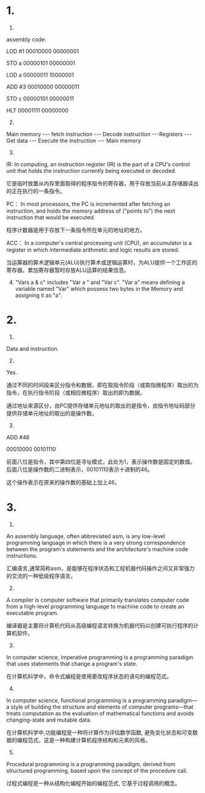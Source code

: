 # 1. 

1) 
assembly code:

LOD #1             00010000 00000001

STO a              00000101 00000001

LOD a              00000011 10000001

ADD #3             00010000 00000011

STO c              00000101 00000011

HLT                00001111 00000000

2)

Main memory --- fetch instruction --- Decode instruction ---Registers --- Get data --- Execute the instruction --- Main memory

3)
IR:
In computing, an instruction register (IR) is the part of a CPU's control unit that holds the instruction currently being executed or decoded.

它是临时放置从内存里面取得的程序指令的寄存器，用于存放当前从主存储器读出的正在执行的一条指令。

PC：
In most processors, the PC is incremented after fetching an instruction, and holds the memory address of ("points to") the next instruction that would be executed.

程序计数器是用于存放下一条指令所在单元的地址的地方。

ACC：
In a computer's central processing unit (CPU), an accumulator is a register in which intermediate arithmetic and logic results are stored. 

当运算器的算术逻辑单元(ALU)执行算术或逻辑运算时，为ALU提供一个工作区的寄存器。累加寄存器暂时存放ALU运算的结果信息。

4) "Vars a & c" includes "Var a " and "Var c". "Var a" means  defining a variable named "Var" which possess two bytes in the Memory and assigning it as "a".


# 2.

1)

Data and instruction.

2)

Yes.

通过不同的时间段来区分指令和数据，即在取指令阶段（或取指微程序）取出的为指令，在执行指令阶段（或相应微程序）取出的即为数据。
 
通过地址来源区分，由PC提供存储单元地址的取出的是指令，由指令地址码部分提供存储单元地址的取出的是操作数。

3)

ADD #46

00010000 00101110

前面八位是指令，其中第四位是寻址模式，此处为1，表示操作数是固定的数值。后面八位是操作数的二进制表示，00101110表示十进制的46。

这个操作表示在原来的操作数的基础上加上46。

# 3.

1)

An assembly language, often abbreviated asm, is any low-level programming language in which there is a very strong correspondence between the program's statements and the architecture's machine code instructions.

‎‎‎汇编语言‎‎,‎‎‎‎通常简称‎‎asm‎‎，是能够在程序状态和工程机器代码操作之间又非常强力的交流的一种低级程序语言‎‎。‎‎ ‎‎

2)

A compiler is computer software that primarily translates computer code from a high-level programming language to machine code to create an executable program.

‎编译器‎‎是‎‎主要将计算机代码从‎‎高级编程语言‎‎转换为‎‎机器代码‎‎以创建‎‎可执行‎‎程序的计算机软件。‎‎ 

3)

In computer science, imperative programming is a programming paradigm that uses statements that change a program's state. 

在计算机科学中，‎‎‎命令式编程‎‎是使用更改程序‎‎状态‎‎的‎‎语句‎‎的‎‎编程范式‎‎。‎

4)

In computer science, functional programming is a programming paradigm—a style of building the structure and elements of computer programs—that treats computation as the evaluation of mathematical functions and avoids changing-state and mutable data.

在‎‎计算机科学中,‎‎功能编程‎‎是一种‎‎将‎‎计算‎‎作为评估数学函数‎‎, 避免变化‎‎状态‎‎和‎‎可变‎‎数据的编程范式‎‎，这是一种构建‎‎计算机程序‎‎结构和元素的风格。

5)

Procedural programming is a programming paradigm, derived from structured programming, based upon the concept of the procedure call.

过程式编程‎‎‎是一种从‎‎结构化编程‎‎开始的‎‎编程范式‎‎, 它基于‎‎过程调用‎‎的概念。‎